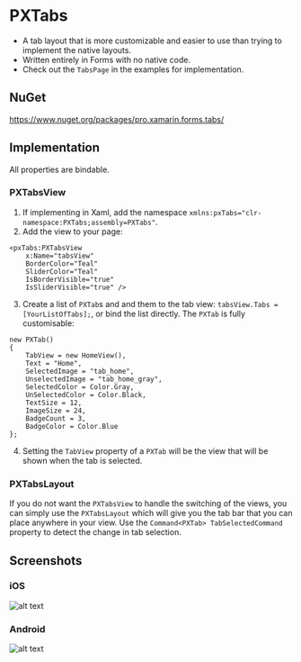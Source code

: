 # PXTabs
- A tab layout that is more customizable and easier to use than trying to implement the native layouts. 
- Written entirely in Forms with no native code.
- Check out the `TabsPage` in the examples for implementation.

## NuGet
https://www.nuget.org/packages/pro.xamarin.forms.tabs/

## Implementation
All properties are bindable.

### PXTabsView
1. If implementing in Xaml, add the namespace `xmlns:pxTabs="clr-namespace:PXTabs;assembly=PXTabs"`.
2. Add the view to your page:
```
<pxTabs:PXTabsView
    x:Name="tabsView"
    BorderColor="Teal"
    SliderColor="Teal"
    IsBorderVisible="true"
    IsSliderVisible="true" />
```
3. Create a list of `PXTab`s and and them to the tab view: `tabsView.Tabs = [YourListOfTabs];`, or bind the list directly. The `PXTab` is fully customisable:
```
new PXTab()
{
    TabView = new HomeView(),
    Text = "Home",
    SelectedImage = "tab_home",
    UnselectedImage = "tab_home_gray",
    SelectedColor = Color.Gray,
    UnSelectedColor = Color.Black,
    TextSize = 12,
    ImageSize = 24,
    BadgeCount = 3,
    BadgeColor = Color.Blue
};
```
4. Setting the `TabView` property of a `PXTab` will be the view that will be shown when the tab is selected.

### PXTabsLayout
If you do not want the `PXTabsView` to handle the switching of the views, you can simply use the `PXTabsLayout` which will give you the tab bar that you can place anywhere in your view. Use the `Command<PXTab> TabSelectedCommand` property to detect the change in tab selection. 

## Screenshots
### iOS
![alt text](https://lh3.googleusercontent.com/6GrgUstxU9WHq6U-tnoF0ghuRR2diquYft1yj1TYGDE1eiGZ3WVNGq8Pt5SqL3FbnIqY0l_dWF11GOqHa1xYTuI0Yjf3GQmrfEnalcCTXFSa9fvZW1UDHUvgNImOKxFWwAo-eR2X=w2400)
### Android
![alt text](https://lh3.googleusercontent.com/ReN0JFv88oowmNBlMEkfD-LIkhj0XYi_FlUC04pKCjDGVdawuaCyk8ux7z21jq6Ed5cYVTuTzAIvGGE4Gdr_871eqKPtbrIj8ZBweNem9rnowQTqHmxkEvhAhl5dPAyF3JVEwG-z=w2400)
